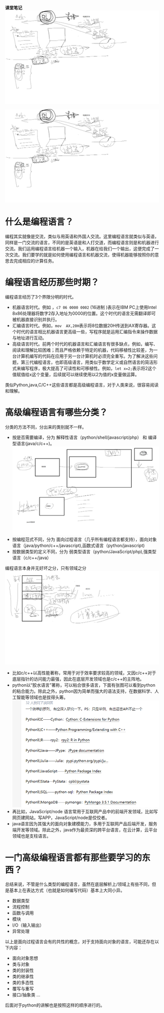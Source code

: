  **课堂笔记**
![编程语言是如何让计算机运行起来的](./images/classNotes1.png) 

![](./images/课堂笔记-编程语言是如何让计算机运行的.png)
# 什么是编程语言？

编程其实就像是交流，类似与用英语和外国人交流。这里编程语言就类似与英语，同样是一门交流的语言，不同的是英语是和人打交道，而编程语言则是和机器进行交流。我们运用编程语言给机器一个输入，机器在给我们一个输出，这便完成了一次交流。我们要学的就是如何使用编程语言和机器交流，使得机器能够按照你的意思去完成相应的计算任务。

# 编程语言经历那些时期？

编程语言经历了3个界限分明的时代。
	
- 机器语言时代。例如 ，`c7 06 0000 0002` (16进制 )表示在IBM PC上使用Intel 8x86处理器将数字2存入地址为0000的位置。这个时代的语言无需翻译即可被机器直接识别并执行。
- 汇编语言时代。例如，`mov  AX,20H`表示将8位数据20H传送到AX寄存器。这个时代的语言相比机器语言更高级一些，写程序就是运用汇编指令来操作数据与地址进行互动。
- 高级语言时代。前两个时代的机器语言和汇编语言有很多缺点，例如，编写、阅读和理解比较困难；而且严格依赖于特定的机器，代码移植性比较差，为一台计算机编写的代码在应用于另一台计算机时必须完全重写。为了解决这些问题，第三代编程语言，也即高级语言，用类似于数学定义或自然语言的简洁形式来编写程序，极大提高了可读性和可移植性。例如，`let x=2;`表示将2这个值赋值给x这个变量，后续就可以继续使用以2为值的x变量做运算。

类似Python,java,C/C++这些语言都是高级编程语言，对于人类来说，很容易阅读和理解。

# 高级编程语言有哪些分类？

分类的方法不同，分出来的类别就不一样。

- 按是否需要编译，分为 解释性语言（python/shell/javascript/php） 和 编译型语言(java/c/c++)。
    ![编译器与解释器的区别](./images/diff.png)
- 按编程范式不同，分为 面向过程语言（几乎所有编程语言都支持），面向对象语言（java/python/c++/javascript),函数式语言（python/javascript)
- 按数据类型的定义不同，分为 弱类型语言（python/JavaScript/php),强类型语言（c/c++/java）

编程语言本身并无好坏之分，只有领域之分
![分层开发模式](./images/develop-mode.png)
- 比如c/c++以高性能著称，常用于对于效率要求较高的领域，又因c/c++对于底层指针的访问能力最强，因此在底层开发领域也是c/c++的主阵地。
- python以“胶水语言”著称，可以粘合很多语言，下面有张图可以看到python的粘合能力。除此之外，python因为简单而强大的语法支持，在数据科学、人工智能等领域也是拔得头筹。
![胶水](./images/jiaoshui.PNG)
- 再比如，JavaScript/node 语言常用于互联网产品中的前端开发领域，比如写网页建网站，写APP，JavaScript/node是佼佼者。
- java语言因为其强大的面向对象建模能力，多用于互联网产品后端开发，服务端开发等领域。除此之外，java作为最资深的跨平台语言，在云计算，云平台领域也是支柱语言。

# 一门高级编程语言都有那些要学习的东西？

总结来说，不管是什么类型的编程语言，虽然在底层解析上/领域上有些不同，但是基本上在表达方式（也就是如何编写代码）基本上大同小异。

- 数据类型
- 流程控制
- 函数与调用
- 模块
- I/O（输入输出）
- 异常处理

以上是面向过程语言会有的共性的概念，对于支持面向对象的语言，可能还存在以下内容：

- 面向对象思想
- 类与对象
- 类的封装性
- 类的继承性
- 类的多态性
- 覆写与重写
- 接口/抽象类
...

后面对于python的讲解也是按照这样的顺序进行的。
